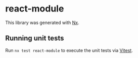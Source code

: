 # react-module

This library was generated with [Nx](https://nx.dev).

## Running unit tests

Run `nx test react-module` to execute the unit tests via [Vitest](https://vitest.dev/).
